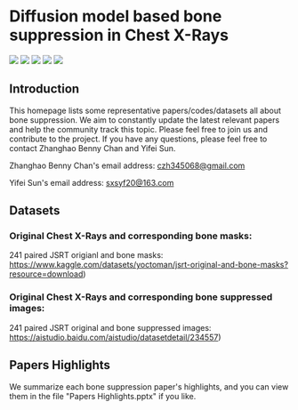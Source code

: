 # Diffusion  model  based  bone  suppression  in  Chest X-Rays

![](https://img.shields.io/badge/-Python-3776AB?style=flat-square&logo=Python&logoColor=FFFFFF)
![](https://img.shields.io/badge/-Pytorch-EE4C2C?style=flat-square&logo=Pytorch&logoColor=FFFFFF)
![](https://img.shields.io/badge/-GoogleColab-F9AB00?style=flat-square&logo=GoogleColab&logoColor=FFFFFF)
![](https://img.shields.io/badge/-awesomelists-FC60A8?style=flat-square&logo=awesomelists&logoColor=FFFFFF)
![](https://img.shields.io/badge/-Github-181717?style=flat-square&logo=Github&logoColor=FFFFFF)


## Introduction
This homepage lists some representative papers/codes/datasets all about bone suppression. We aim to constantly update the latest relevant papers and help the community track this topic. Please feel free to join us and contribute to the project. If you have any questions, please feel free to contact Zhanghao Benny Chan and Yifei Sun.


Zhanghao Benny Chan's email address: <czh345068@gmail.com>


Yifei Sun's email address: <sxsyf20@163.com>


## Datasets
### Original Chest X-Rays and corresponding bone masks:
241 paired JSRT  origianl and bone masks: https://www.kaggle.com/datasets/yoctoman/jsrt-original-and-bone-masks?resource=download)
### Original Chest X-Rays and corresponding bone suppressed images:
241 paired JSRT  original and bone suppressed images: https://aistudio.baidu.com/aistudio/datasetdetail/234557)

## Papers Highlights
We summarize each bone suppression paper's highlights, and you can view them in the file "Papers Highlights.pptx" if you like.
